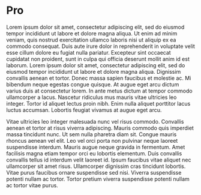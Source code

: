 # Pro

Lorem ipsum dolor sit amet, consectetur adipiscing elit, sed do eiusmod tempor incididunt ut labore et dolore magna aliqua. Ut enim ad minim veniam, quis nostrud exercitation ullamco laboris nisi ut aliquip ex ea commodo consequat. Duis aute irure dolor in reprehenderit in voluptate velit esse cillum dolore eu fugiat nulla pariatur. Excepteur sint occaecat cupidatat non proident, sunt in culpa qui officia deserunt mollit anim id est laborum. Lorem ipsum dolor sit amet, consectetur adipiscing elit, sed do eiusmod tempor incididunt ut labore et dolore magna aliqua. Dignissim convallis aenean et tortor. Donec massa sapien faucibus et molestie ac. Mi bibendum neque egestas congue quisque. At augue eget arcu dictum varius duis at consectetur lorem. In ante metus dictum at tempor commodo ullamcorper a lacus. Nascetur ridiculus mus mauris vitae ultricies leo integer. Tortor id aliquet lectus proin nibh. Enim nulla aliquet porttitor lacus luctus accumsan. Lobortis feugiat vivamus at augue eget arcu.

Vitae ultricies leo integer malesuada nunc vel risus commodo. Convallis aenean et tortor at risus viverra adipiscing. Mauris commodo quis imperdiet massa tincidunt nunc. Ut sem nulla pharetra diam sit. Congue mauris rhoncus aenean vel elit. Leo vel orci porta non pulvinar neque laoreet suspendisse interdum. Mauris augue neque gravida in fermentum. Amet facilisis magna etiam tempor orci eu lobortis elementum. Duis convallis convallis tellus id interdum velit laoreet id. Ipsum faucibus vitae aliquet nec ullamcorper sit amet risus. Ullamcorper dignissim cras tincidunt lobortis. Vitae purus faucibus ornare suspendisse sed nisi. Viverra suspendisse potenti nullam ac tortor. Tortor pretium viverra suspendisse potenti nullam ac tortor vitae purus.
